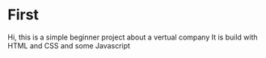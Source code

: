 # First
Hi, this is a simple beginner project about a vertual company
It is build with HTML and CSS and some Javascript
